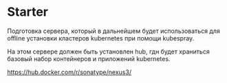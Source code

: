 # Starter

Подготовка сервера, который в дальнейшем будет использоваться для offline установки
кластеров kubernetes при помощи kubespray.

На этом сервере должен быть установлен hub, гдн будет храниться базовый набор контейнеров и приложений kubernetes.

https://hub.docker.com/r/sonatype/nexus3/

